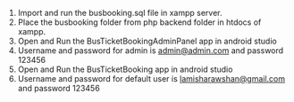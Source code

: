 1. Import and run the busbooking.sql file in xampp server.
2. Place the busbooking folder from php backend folder in htdocs of xampp.
3. Open and Run the BusTicketBookingAdminPanel app in android studio
4. Username and password for admin is admin@admin.com and password 123456
5. Open and Run the BusTicketBooking app in android studio
6. Username and password for default user is lamisharawshan@gmail.com and password 123456
 